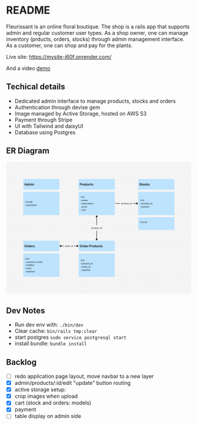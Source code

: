 # README
Fleurissant is an online floral boutique. The shop is a rails app that supports admin and regular customer user types. As a shop owner, one can manage inventory (prducts, orders, stocks) through admin management interface. As a customer, one can shop and pay for the plants.

Live site: https://mysite-i60f.onrender.com/

And a video [demo](https://youtu.be/FxJsEk3_jPs)

## Techical details
* Dedicated admin interface to manage products, stocks and orders
* Authentication through devise gem
* Image managed by Active Storage, hosted on AWS S3
* Payment through Stripe
* UI with Tailwind and daisyUI
* Database using Postgres

## ER Diagram
![ER diagram of Fleurissant](./Fleurissant.png)
## Dev Notes
- Run dev env with: `./bin/dev`
- Clear cache: `bin/rails tmp:clear`
- start postgres `sudo service postgresql start`
- install bundle: `bundle install`

## Backlog
- [ ] redo application page layout, move navbar to a new layer
- [x] admin/products/:id/edit "update" button routing
- [x] active storage setup:
- [x] crop images when upload
- [x] cart (stock and orders: models)
- [x] payment
- [ ] table display on admin side
